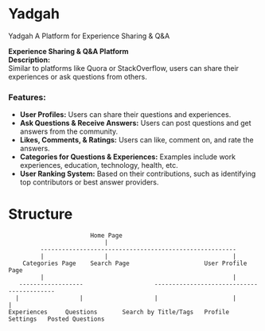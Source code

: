 # Yadgah
Yadgah A Platform for Experience Sharing &amp; Q&amp;A

**Experience Sharing & Q&A Platform**  
**Description:**  
Similar to platforms like Quora or StackOverflow, users can share their experiences or ask questions from others.  

### Features:  
- **User Profiles:** Users can share their questions and experiences.  
- **Ask Questions & Receive Answers:** Users can post questions and get answers from the community.  
- **Likes, Comments, & Ratings:** Users can like, comment on, and rate the answers.  
- **Categories for Questions & Experiences:** Examples include work experiences, education, technology, health, etc.  
- **User Ranking System:** Based on their contributions, such as identifying top contributors or best answer providers.  

# Structure

```
                       Home Page
                           |
         -------------------------------------------------------
         |                 |                                   |
    Categories Page    Search Page                     User Profile Page
		 |                                                     |  
   ------------------   		         ------------------------------------------
  |                 |                    |                     |                  |
Experiences     Questions       Search by Title/Tags   Profile Settings   Posted Questions
```